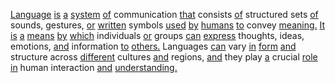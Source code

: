 [Language](./language.md) [is](./is.md) [a](./a.md) [system](./system.md) [of](./of.md) communication [that](./that.md) consists [of](./of.md) structured sets [of](./of.md) sounds, gestures, [or](./or.md) [written](./written.md) symbols [used](./used.md) [by](./by.md) [humans](./humans.md) [to](./to.md) convey [meaning.](./meaning.md) [It](./it.md) [is](./is.md) [a](./a.md) [means](./means.md) [by](./by.md) [which](./which.md) individuals [or](./or.md) groups [can](./can.md) [express](./express.md) thoughts, ideas, emotions, [and](./and.md) information [to](./to.md) [others.](./others.md) Languages [can](./can.md) vary [in](./in.md) [form](./form.md) [and](./and.md) structure across [different](./different.md) cultures [and](./and.md) regions, [and](./and.md) they play [a](./a.md) crucial [role](./role.md) [in](./in.md) human interaction [and](./and.md) [understanding.](./understanding.md)